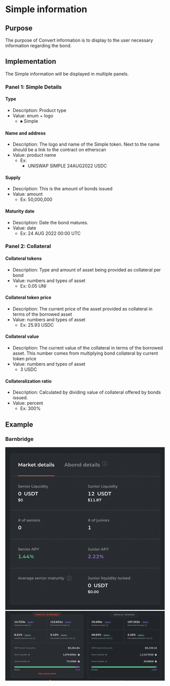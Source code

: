 # Simple information

## Purpose

The purpose of Convert information is to display to the user necessary information regarding the bond.

## Implementation

The Simple information will be displayed in multiple panels.

### Panel 1: Simple Details

#### Type

- Description: Product type
- Value: enum + logo
  - ⏹ Simple

#### Name and address

- Description: The logo and name of the Simple token. Next to the name should be a link to the contract on etherscan
- Value: product name
  - Ex:
    - UNISWAP SIMPLE 24AUG2022 USDC

#### Supply

- Description: This is the amount of bonds issued
- Value: amount
  - Ex: 50,000,000

#### Maturity date

- Description: Date the bond matures.
- Value: date
  - Ex: 24 AUG 2022 00:00 UTC

### Panel 2: Collateral

#### Collateral tokens

- Description: Type and amount of asset being provided as collateral per bond
- Value: numbers and types of asset
  - Ex: 0.05 UNI

#### Collateral token price

- Description: The current price of the asset provided as collateral in terms of the borrowed asset
- Value: numbers and types of asset
  - Ex: 25.93 USDC

#### Collateral value

- Description: The current value of the collateral in terms of the borrowed asset. This number comes from multiplying bond collateral by current token price
- Value: numbers and types of asset
  - 3 USDC

#### Collateralization ratio

- Description: Calculated by dividing value of collateral offered by bonds issued.
- Value: percent
  - Ex: 300%

## Example

### Barnbridge

![](../../../../assets/barnbridge/bond_information.png)
![](../../../../assets/barnbridge/bond_information_large.png)
